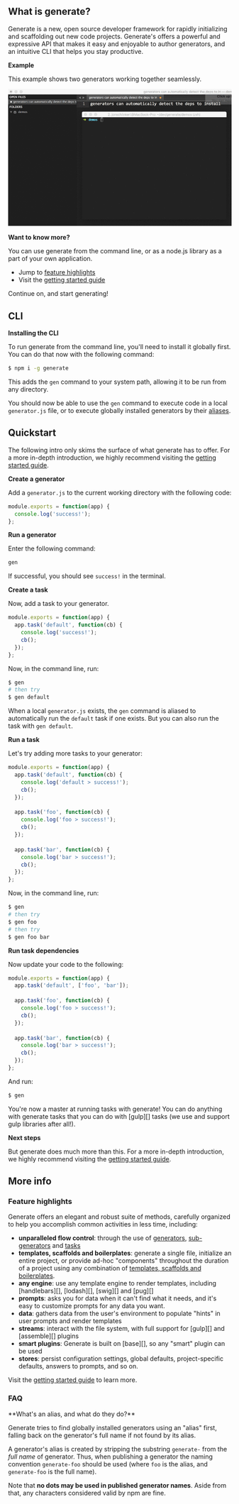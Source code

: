 ## What is generate?

Generate is a new, open source developer framework for rapidly initializing and scaffolding out new code projects. Generate's offers a powerful and expressive API that makes it easy and enjoyable to author generators, and an intuitive CLI that helps you stay productive.

**Example**

This example shows two generators working together seamlessly.

![Example of how to generate a gulpfile.js](demo.gif)

**Want to know more?**

You can use generate from the command line, or as a node.js library as a part of your own application. 

- Jump to [feature highlights](#feature-highlights)
- Visit the [getting started guide][getting-started]

Continue on, and start generating!

## CLI

**Installing the CLI**

To run generate from the command line, you'll need to install it globally first. You can do that now with the following command:

```sh
$ npm i -g generate
```

This adds the `gen` command to your system path, allowing it to be run from any directory. 

You should now be able to use the `gen` command to execute code in a local `generator.js` file, or to execute globally installed generators by their [aliases](#aliases).

## Quickstart

The following intro only skims the surface of what generate has to offer. For a more in-depth introduction, we highly recommend visiting the [getting started guide][getting-started]. 

**Create a generator**

Add a `generator.js` to the current working directory with the following code:

```js
module.exports = function(app) {
  console.log('success!');
};
```

**Run a generator**

Enter the following command:

```sh
gen
```

If successful, you should see `success!` in the terminal. 

**Create a task**

Now, add a task to your generator.

```js
module.exports = function(app) {
  app.task('default', function(cb) {
    console.log('success!');
    cb();
  });
};
```

Now, in the command line, run:

```sh
$ gen
# then try
$ gen default
```

When a local `generator.js` exists, the `gen` command is aliased to automatically run the `default` task if one exists. But you can also run the task with `gen default`. 

**Run a task**

Let's try adding more tasks to your generator:

```js
module.exports = function(app) {
  app.task('default', function(cb) {
    console.log('default > success!');
    cb();
  });
  
  app.task('foo', function(cb) {
    console.log('foo > success!');
    cb();
  });

  app.task('bar', function(cb) {
    console.log('bar > success!');
    cb();
  });
};
```

Now, in the command line, run:

```sh
$ gen
# then try
$ gen foo
# then try
$ gen foo bar
```

**Run task dependencies**

Now update your code to the following:


```js
module.exports = function(app) {
  app.task('default', ['foo', 'bar']);
  
  app.task('foo', function(cb) {
    console.log('foo > success!');
    cb();
  });

  app.task('bar', function(cb) {
    console.log('bar > success!');
    cb();
  });
};
```

And run:

```sh
$ gen
```

You're now a master at running tasks with generate! You can do anything with generate tasks that you can do with [gulp][] tasks (we use and support gulp libraries after all!).

**Next steps**

But generate does much more than this. For a more in-depth introduction, we highly recommend visiting the [getting started guide][getting-started]. 

## More info

### Feature highlights

Generate offers an elegant and robust suite of methods, carefully organized to help you accomplish common activities in less time, including:

- **unparalleled flow control**: through the use of [generators][getting-started], [sub-generators][getting-started] and [tasks][getting-started]
- **templates, scaffolds and boilerplates**: generate a single file, initialize an entire project, or provide ad-hoc "components" throughout the duration of a project using any combination of [templates, scaffolds and boilerplates](#templates-scaffolds-and-boilerplates).
- **any engine**: use any template engine to render templates, including [handlebars][], [lodash][], [swig][] and [pug][]
- **prompts**: asks you for data when it can't find what it needs, and it's easy to customize prompts for any data you want.
- **data**: gathers data from the user's environment to populate "hints" in user prompts and render templates
- **streams**: interact with the file system, with full support for [gulp][] and [assemble][] plugins
- **smart plugins**: Generate is built on [base][], so any "smart" plugin can be used
- **stores**: persist configuration settings, global defaults, project-specific defaults, answers to prompts, and so on.

Visit the [getting started guide][getting-started] to learn more.


### FAQ

<a name="aliases">
**What's an alias, and what do they do?**

Generate tries to find globally installed generators using an "alias" first, falling back on the generator's full name if not found by its alias. 

A generator's alias is created by stripping the substring `generate-` from the _full name_ of generator. Thus, when publishing a generator the naming convention `generate-foo` should be used (where `foo` is the alias, and `generate-foo` is the full name). 

Note that **no dots may be used in published generator names**. Aside from that, any characters considered valid by npm are fine. 

[getting-started]: https://github.com/generate/getting-started
